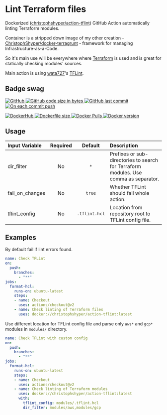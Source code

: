 # Lint Terraform files

Dockerized ([christophshyper/action-tflint](https://hub.docker.com/repository/docker/christophshyper/action-tflint)) GitHub Action automatically linting Terraform modules.

Container is a stripped down image of my other creation - [ChristophShyper/docker-terragrunt](https://github.com/ChristophShyper/docker-terragrunt) - framework for managing Infrastructure-as-a-Code.

So it's main use will be everywhere where [Terraform](https://github.com/hashicorp/terraform) is used and is great for statically checking modules' sources.

Main action is using [wata727](https://github.com/wata727)'s [TFLint](https://github.com/terraform-linters/tflint).


## Badge swag
[
![GitHub](https://img.shields.io/badge/github-ChristophShyper%2Faction--ftflint-brightgreen.svg?style=flat-square&logo=github)
![GitHub code size in bytes](https://img.shields.io/github/languages/code-size/christophshyper/action-tflint?color=brightgreen&label=Code%20size&style=flat-square&logo=github)
![GitHub last commit](https://img.shields.io/github/last-commit/christophshyper/action-tflint?color=brightgreen&label=Last%20commit&style=flat-square&logo=github)
![On each commit push](https://img.shields.io/github/workflow/status/christophshyper/action-tflint/On%20each%20commit%20push?color=brightgreen&label=Actions&logo=github&style=flat-square)
](https://github.com/christophshyper/action-tflint "shields.io")

[
![DockerHub](https://img.shields.io/badge/docker-christophshyper%2Faction--tflint-blue.svg?style=flat-square&logo=docker)
![Dockerfile size](https://img.shields.io/github/size/christophshyper/action-tflint/Dockerfile?label=Dockerfile&style=flat-square&logo=docker)
![Docker Pulls](https://img.shields.io/docker/pulls/christophshyper/action-tflint?color=blue&label=Pulls&logo=docker&style=flat-square)
![Docker version](https://img.shields.io/docker/v/christophshyper/action-tflint?color=blue&label=Version&logo=docker&style=flat-square)
](https://hub.docker.com/r/christophshyper/action-tflint "shields.io")


## Usage

Input Variable | Required | Default |Description
:--- | :---: | :---: | :---
dir_filter | No | `*` | Prefixes or sub-directories to search for Terraform modules. Use comma as separator.
fail_on_changes | No | `true` | Whether TFLint should fail whole action.
tflint_config | No | `.tflint.hcl` | Location from repository root to TFLint config file.


## Examples

By default fail if lint errors found.
```yaml
name: Check TFLint
on:
  push:
    branches:
      - "**"
jobs:
  format-hcl:
    runs-on: ubuntu-latest
    steps:
    - name: Checkout
      uses: actions/checkout@v2
    - name: Check linting of Terraform files
      uses: docker://christophshyper/action-tflint:latest
```

Use different location for TFLint config file and parse only `aws*` and `gcp*` modules in `modules/` directory.
```yaml
name: Check TFLint with custom config
on:
  push:
    branches:
      - "**"
jobs:
  format-hcl:
    runs-on: ubuntu-latest
    steps:
    - name: Checkout
      uses: actions/checkout@v2
    - name: Check linting of Terraform modules
      uses: docker://christophshyper/action-tflint:latest
      with:
        tflint_config: modules/.tflint.hcl
        dir_filter: modules/aws,modules/gcp
```
